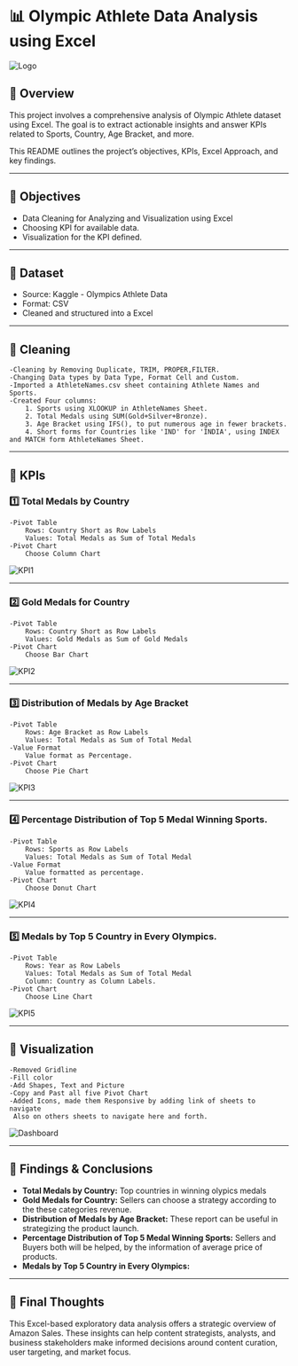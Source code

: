 # 📊 Olympic Athlete Data Analysis using Excel
![Logo](https://github.com/analyticsaq/OlympicsAthletes_Excel/blob/main/logo.png)


## 📌 Overview

This project involves a comprehensive analysis of Olympic Athlete dataset using Excel. The goal is to extract actionable insights and answer KPIs related to Sports, Country, Age Bracket, and more.

This README outlines the project’s objectives, KPIs, Excel Approach, and key findings.

---

## 🎯 Objectives

- Data Cleaning for Analyzing and Visualization using Excel
- Choosing KPI for available data.
- Visualization for the KPI defined.

---

## 📁 Dataset

- Source: Kaggle - Olympics Athlete Data
- Format: CSV
- Cleaned and structured into a Excel

---

## 🧱 Cleaning

```
-Cleaning by Removing Duplicate, TRIM, PROPER,FILTER.
-Changing Data types by Data Type, Format Cell and Custom.
-Imported a AthleteNames.csv sheet containing Athlete Names and Sports.
-Created Four columns: 
	1. Sports using XLOOKUP in AthleteNames Sheet.
	2. Total Medals using SUM(Gold+Silver+Bronze).
	3. Age Bracket using IFS(), to put numerous age in fewer brackets.
	4. Short forms for Countries like 'IND' for 'INDIA', using INDEX and MATCH form AthleteNames Sheet. 

```

---

## 🧠 KPIs

### 1️⃣ Total Medals by Country

```
-Pivot Table
	Rows: Country Short as Row Labels
	Values: Total Medals as Sum of Total Medals
-Pivot Chart
	Choose Column Chart

```
![KPI1](https://github.com/analyticsaq/OlympicsAthletes_Excel/blob/main/KPI1.png)

---

### 2️⃣ Gold Medals for Country

```
-Pivot Table
	Rows: Country Short as Row Labels
	Values: Gold Medals as Sum of Gold Medals
-Pivot Chart
	Choose Bar Chart

```
![KPI2](https://github.com/analyticsaq/OlympicsAthletes_Excel/blob/main/KPI2.png)

---

### 3️⃣ Distribution of Medals by Age Bracket

```
-Pivot Table
	Rows: Age Bracket as Row Labels
	Values: Total Medals as Sum of Total Medal
-Value Format
	Value format as Percentage.
-Pivot Chart
	Choose Pie Chart

```
![KPI3](https://github.com/analyticsaq/OlympicsAthletes_Excel/blob/main/KPI3.png)

---

### 4️⃣ Percentage Distribution of Top 5 Medal Winning Sports.

```
-Pivot Table
	Rows: Sports as Row Labels
	Values: Total Medals as Sum of Total Medal
-Value Format
	Value formatted as percentage.
-Pivot Chart
	Choose Donut Chart

```
![KPI4](https://github.com/analyticsaq/OlympicsAthletes_Excel/blob/main/KPI4.png)

---

### 5️⃣ Medals by Top 5 Country in Every Olympics.

```
-Pivot Table
	Rows: Year as Row Labels
	Values: Total Medals as Sum of Total Medal
    Column: Country as Column Labels.
-Pivot Chart
	Choose Line Chart

```
![KPI5](https://github.com/analyticsaq/OlympicsAthletes_Excel/blob/main/KPI5.png)

---


## 🎦 Visualization

```
-Removed Gridline
-Fill color
-Add Shapes, Text and Picture
-Copy and Past all five Pivot Chart
-Added Icons, made them Responsive by adding link of sheets to navigate
 Also on others sheets to navigate here and forth.

```
![Dashboard](https://github.com/analyticsaq/OlympicsAthletes_Excel/blob/main/Dashboard.png)

---

## 📌 Findings & Conclusions

- **Total Medals by Country:** Top countries in winning olypics medals 
- **Gold Medals for Country:** Sellers can choose a strategy according to the these categories revenue. 
- **Distribution of Medals by Age Bracket:** These report can be useful in strategizing the product launch.
- **Percentage Distribution of Top 5 Medal Winning Sports:**  Sellers and Buyers both will be helped, by the information of average price of products.
- **Medals by Top 5 Country in Every Olympics:**

---

## 🚀 Final Thoughts

This Excel-based exploratory data analysis offers a strategic overview of Amazon Sales. These insights can help content strategists, analysts, and business stakeholders make informed decisions around content curation, user targeting, and market focus.
